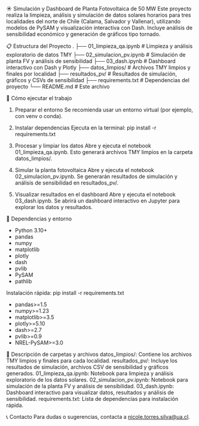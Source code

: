 ☀️ Simulación y Dashboard de Planta Fotovoltaica de 50 MW
Este proyecto realiza la limpieza, análisis y simulación de datos solares horarios para tres localidades del norte de Chile (Calama, Salvador y Vallenar), utilizando modelos de PySAM y visualización interactiva con Dash. Incluye análisis de sensibilidad económico y generación de gráficos tipo tornado.

📋 Estructura del Proyecto
.
├── 01_limpieza_qa.ipynb         # Limpieza y análisis exploratorio de datos TMY
├── 02_simulacion_pv.ipynb       # Simulación de planta FV y análisis de sensibilidad
├── 03_dash.ipynb                # Dashboard interactivo con Dash y Plotly
├── datos_limpios/               # Archivos TMY limpios y finales por localidad
├── resultados_pv/               # Resultados de simulación, gráficos y CSVs de sensibilidad
├── requirements.txt             # Dependencias del proyecto
└── README.md                    # Este archivo

🚀 Cómo ejecutar el trabajo
1. Preparar el entorno
Se recomienda usar un entorno virtual (por ejemplo, con venv o conda).
2. Instalar dependencias
Ejecuta en la terminal:    pip install -r requirements.txt

3. Procesar y limpiar los datos
Abre y ejecuta el notebook 01_limpieza_qa.ipynb.
Esto generará archivos TMY limpios en la carpeta datos_limpios/.
4. Simular la planta fotovoltaica
Abre y ejecuta el notebook 02_simulacion_pv.ipynb.
Se generarán resultados de simulación y análisis de sensibilidad en resultados_pv/.
5. Visualizar resultados en el dashboard
Abre y ejecuta el notebook 03_dash.ipynb.
Se abrirá un dashboard interactivo en Jupyter para explorar los datos y resultados.

🧩 Dependencias y entorno
-   Python 3.10+
-   pandas
-   numpy
-   matplotlib
-   plotly
-   dash
-   pvlib
-   PySAM
-   pathlib

Instalación rápida: pip install -r requirements.txt
-   pandas>=1.5
-   numpy>=1.23
-   matplotlib>=3.5
-   plotly>=5.10
-   dash>=2.7
-   pvlib>=0.9
-   NREL-PySAM>=3.0

📁 Descripción de carpetas y archivos
datos_limpios/: Contiene los archivos TMY limpios y finales para cada localidad.
resultados_pv/: Incluye los resultados de simulación, archivos CSV de sensibilidad y gráficos generados.
01_limpieza_qa.ipynb: Notebook para limpieza y análisis exploratorio de los datos solares.
02_simulacion_pv.ipynb: Notebook para simulación de la planta FV y análisis de sensibilidad.
03_dash.ipynb: Dashboard interactivo para visualizar datos, resultados y análisis de sensibilidad.
requirements.txt: Lista de dependencias para instalación rápida.

📞 Contacto
Para dudas o sugerencias, contacta a nicole.torres.silva@ua.cl.